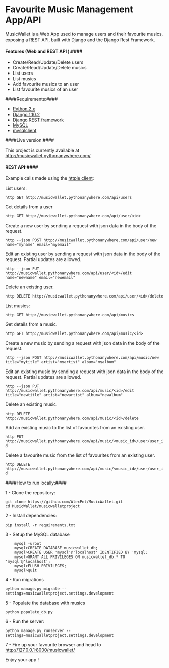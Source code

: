 Favourite Music Management App/API 
===================================
MusicWallet is a Web App used to manage users and their favourite musics, exposing a REST API, built with Django and the Django Rest Framework.

#### Features (Web and REST API ):####
* Create/Read/Update/Delete users 
* Create/Read/Update/Delete musics 
* List users
* List musics
* Add favourite musics to an user
* List favourite musics of an user


####Requirements:####
* [Python 2.x](https://www.python.org/downloads/)
* [Django 1.10.2](https://www.djangoproject.com/download/)
* [Django REST framework](http://www.django-rest-framework.org/)
* [MySQL](http://www.mysql.com/)
* [mysqlclient](https://pypi.python.org/pypi/mysqlclient)

####Live version:####

This project is currently available at http://musicwallet.pythonanywhere.com/

#### REST API:####
Example calls made using the [httpie client](https://httpie.org):

List users:

```http GET http://musicwallet.pythonanywhere.com/api/users ```

Get details from a user

```http GET http://musicwallet.pythonanywhere.com/api/user/<id> ```

Create a new user by sending a request with json data in the body of the request.

```http --json POST http://musicwallet.pythonanywhere.com/api/user/new name="myname" email="myemail"``` 

Edit an existing user by sending a request with json data in the body of the request. Partial updates are allowed.

```http --json PUT http://musicwallet.pythonanywhere.com/api/user/<id>/edit name="newname" email="newemail"```

Delete an existing user.

```http DELETE http://musicwallet.pythonanywhere.com/api/user/<id>/delete``` 

List musics:

```http GET http://musicwallet.pythonanywhere.com/api/musics ```

Get details from a music.

```http GET http://musicwallet.pythonanywhere.com/api/music/<id> ```

Create a new music by sending a request with json data in the body of the request.

```http --json POST http://musicwallet.pythonanywhere.com/api/music/new title="mytitle" artist="myartist" album="myalbum"``` 

Edit an existing music by sending a request with json data in the body of the request. Partial updates are allowed.

```http --json PUT http://musicwallet.pythonanywhere.com/api/music/<id>/edit title="newtitle" artist="newartist" album="newalbum"```

Delete an existing music.

```http DELETE http://musicwallet.pythonanywhere.com/api/music/<id>/delete```

Add an existing music to the list of favourites from an existing user.

```http PUT http://musicwallet.pythonanywhere.com/api/music/<music_id>/user/user_id```

Delete a favourite music from the list of favourites from an existing user.

```http DELETE http://musicwallet.pythonanywhere.com/api/music/<music_id>/user/user_id```

####How to run locally:####

1 - Clone the repository:

	git clone https://github.com/AlexPnt/MusicWallet.git
	cd MusicWallet/musicwalletproject

2 - Install dependencies:

	pip install -r requirements.txt

3 - Setup the MySQL database

		mysql -uroot
		mysql>CREATE DATABASE musicwallet_db;
		mysql>CREATE USER 'mysql'@'localhost' IDENTIFIED BY 'mysql;
		mysql>GRANT ALL PRIVILEGES ON musicwallet_db.* TO 'mysql'@'localhost'; 
		mysql>FLUSH PRIVILEGES;
		mysql>quit

4 - Run migrations

	python manage.py migrate --settings=musicwalletproject.settings.development

5 - Populate the database with musics
	
	python populate_db.py
6 - Run the server:
		
	python manage.py runserver --settings=musicwalletproject.settings.development

7 - Fire up your favourite browser and head to http://127.0.0.1:8000/musicwallet/ 

Enjoy your app !


	
	





